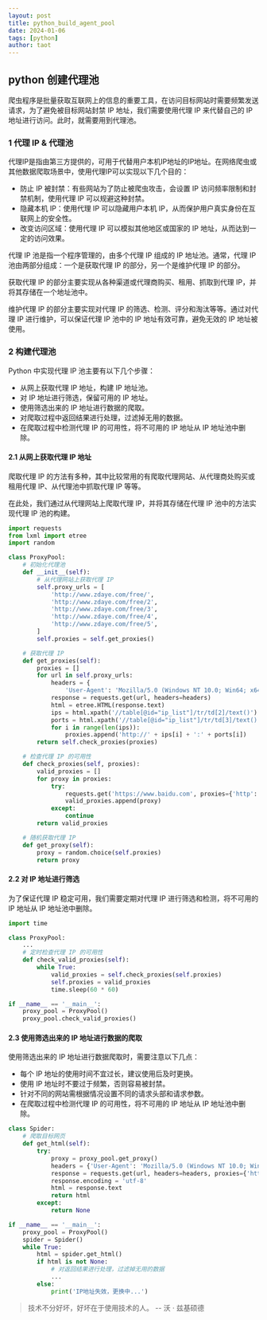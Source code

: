 ```yaml
---
layout: post
title: python_build_agent_pool
date: 2024-01-06
tags: [python]
author: taot
---
```


## python 创建代理池

爬虫程序是批量获取互联网上的信息的重要工具，在访问目标网站时需要频繁发送请求，为了避免被目标网站封禁 IP 地址，我们需要使用代理 IP 来代替自己的 IP 地址进行访问。此时，就需要用到代理池。

### 1 代理 IP & 代理池

代理IP是指由第三方提供的，可用于代替用户本机IP地址的IP地址。在网络爬虫或其他数据爬取场景中，使用代理IP可以实现以下几个目的：
* 防止 IP 被封禁：有些网站为了防止被爬虫攻击，会设置 IP 访问频率限制和封禁机制，使用代理 IP 可以规避这种封禁。
* 隐藏本机 IP：使用代理 IP 可以隐藏用户本机 IP，从而保护用户真实身份在互联网上的安全性。
* 改变访问区域：使用代理 IP 可以模拟其他地区或国家的 IP 地址，从而达到一定的访问效果。

代理 IP 池是指一个程序管理的，由多个代理 IP 组成的 IP 地址池。通常，代理 IP 池由两部分组成：一个是获取代理 IP 的部分，另一个是维护代理 IP 的部分。

获取代理 IP 的部分主要实现从各种渠道或代理商购买、租用、抓取到代理 IP，并将其存储在一个地址池中。

维护代理 IP 的部分主要实现对代理 IP 的筛选、检测、评分和淘汰等等。通过对代理 IP 进行维护，可以保证代理 IP 池中的 IP 地址有效可靠，避免无效的 IP 地址被使用。

### 2 构建代理池

Python 中实现代理 IP 池主要有以下几个步骤：
* 从网上获取代理 IP 地址，构建 IP 地址池。
* 对 IP 地址进行筛选，保留可用的 IP 地址。
* 使用筛选出来的 IP 地址进行数据的爬取。
* 对爬取过程中返回结果进行处理，过滤掉无用的数据。
* 在爬取过程中检测代理 IP 的可用性，将不可用的 IP 地址从 IP 地址池中删除。

#### 2.1 从网上获取代理 IP 地址

爬取代理 IP 的方法有多种，其中比较常用的有爬取代理网站、从代理商处购买或租用代理 IP、从代理池中抓取代理 IP 等等。

在此处，我们通过从代理网站上爬取代理 IP，并将其存储在代理 IP 池中的方法实现代理 IP 池的构建。

```python
import requests
from lxml import etree
import random

class ProxyPool:
    # 初始化代理池
    def __init__(self):
        # 从代理网站上获取代理 IP
        self.proxy_urls = [
            'http://www.zdaye.com/free/',
            'http://www.zdaye.com/free/2',
            'http://www.zdaye.com/free/3',
            'http://www.zdaye.com/free/4',
            'http://www.zdaye.com/free/5',
        ]
        self.proxies = self.get_proxies()

    # 获取代理 IP
    def get_proxies(self):
        proxies = []
        for url in self.proxy_urls:
            headers = {
                'User-Agent': 'Mozilla/5.0 (Windows NT 10.0; Win64; x64) AppleWebKit/537.36 (KHTML, like Gecko) Chrome/58.0.3029.110 Safari/537.36'}
            response = requests.get(url, headers=headers)
            html = etree.HTML(response.text)
            ips = html.xpath('//table[@id="ip_list"]/tr/td[2]/text()')
            ports = html.xpath('//table[@id="ip_list"]/tr/td[3]/text()')
            for i in range(len(ips)):
                proxies.append('http://' + ips[i] + ':' + ports[i])
        return self.check_proxies(proxies)

    # 检查代理 IP 的可用性
    def check_proxies(self, proxies):
        valid_proxies = []
        for proxy in proxies:
            try:
                requests.get('https://www.baidu.com', proxies={'http': proxy, 'https': proxy}, timeout=3)
                valid_proxies.append(proxy)
            except:
                continue
        return valid_proxies

    # 随机获取代理 IP
    def get_proxy(self):
        proxy = random.choice(self.proxies)
        return proxy

```

#### 2.2 对 IP 地址进行筛选

为了保证代理 IP 稳定可用，我们需要定期对代理 IP 进行筛选和检测，将不可用的 IP 地址从 IP 地址池中删除。

```python
import time

class ProxyPool:
    ...
    # 定时检查代理 IP 的可用性
    def check_valid_proxies(self):
        while True:
            valid_proxies = self.check_proxies(self.proxies)
            self.proxies = valid_proxies
            time.sleep(60 * 60)

if __name__ == '__main__':
    proxy_pool = ProxyPool()
    proxy_pool.check_valid_proxies()

```

#### 2.3 使用筛选出来的 IP 地址进行数据的爬取

使用筛选出来的 IP 地址进行数据爬取时，需要注意以下几点：
* 每个 IP 地址的使用时间不宜过长，建议使用后及时更换。
* 使用 IP 地址时不要过于频繁，否则容易被封禁。
* 针对不同的网站需根据情况设置不同的请求头部和请求参数。
* 在爬取过程中检测代理 IP 的可用性，将不可用的 IP 地址从 IP 地址池中删除。

```python
class Spider:
    # 爬取目标网页
    def get_html(self):
        try:
            proxy = proxy_pool.get_proxy()
            headers = {'User-Agent': 'Mozilla/5.0 (Windows NT 10.0; Win64; x64) AppleWebKit/537.36 (KHTML, like Gecko) Chrome/58.0.3029.110 Safari/537.36'}
            response = requests.get(url, headers=headers, proxies={'http': proxy, 'https': proxy}, timeout=5)
            response.encoding = 'utf-8'
            html = response.text
            return html
        except:
            return None

if __name__ == '__main__':
    proxy_pool = ProxyPool()
    spider = Spider()
    while True:
        html = spider.get_html()
        if html is not None:
            # 对返回结果进行处理，过滤掉无用的数据
            ...
        else:
            print('IP地址失效，更换中...')

```

> 技术不分好坏，好坏在于使用技术的人。      -- 沃 · 兹基硕德
